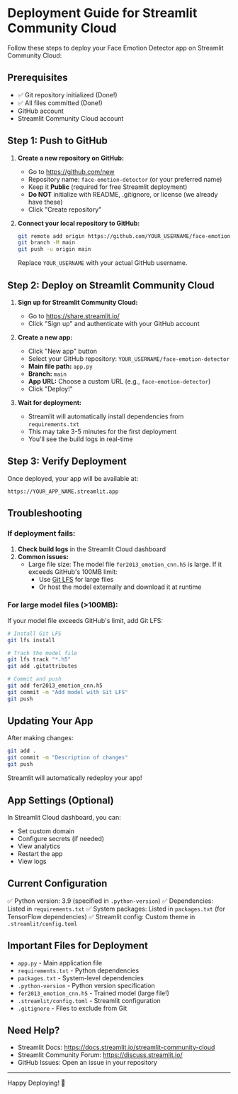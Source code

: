 # Deployment Guide for Streamlit Community Cloud

Follow these steps to deploy your Face Emotion Detector app on Streamlit Community Cloud:

## Prerequisites

- ✅ Git repository initialized (Done!)
- ✅ All files committed (Done!)
- GitHub account
- Streamlit Community Cloud account

## Step 1: Push to GitHub

1. **Create a new repository on GitHub:**
   - Go to https://github.com/new
   - Repository name: `face-emotion-detector` (or your preferred name)
   - Keep it **Public** (required for free Streamlit deployment)
   - **Do NOT** initialize with README, .gitignore, or license (we already have these)
   - Click "Create repository"

2. **Connect your local repository to GitHub:**

   ```bash
   git remote add origin https://github.com/YOUR_USERNAME/face-emotion-detector.git
   git branch -M main
   git push -u origin main
   ```

   Replace `YOUR_USERNAME` with your actual GitHub username.

## Step 2: Deploy on Streamlit Community Cloud

1. **Sign up for Streamlit Community Cloud:**
   - Go to https://share.streamlit.io/
   - Click "Sign up" and authenticate with your GitHub account

2. **Create a new app:**
   - Click "New app" button
   - Select your GitHub repository: `YOUR_USERNAME/face-emotion-detector`
   - **Main file path:** `app.py`
   - **Branch:** `main`
   - **App URL:** Choose a custom URL (e.g., `face-emotion-detector`)
   - Click "Deploy!"

3. **Wait for deployment:**
   - Streamlit will automatically install dependencies from `requirements.txt`
   - This may take 3-5 minutes for the first deployment
   - You'll see the build logs in real-time

## Step 3: Verify Deployment

Once deployed, your app will be available at:
```
https://YOUR_APP_NAME.streamlit.app
```

## Troubleshooting

### If deployment fails:

1. **Check build logs** in the Streamlit Cloud dashboard
2. **Common issues:**
   - Large file size: The model file `fer2013_emotion_cnn.h5` is large. If it exceeds GitHub's 100MB limit:
     - Use [Git LFS](https://git-lfs.github.com/) for large files
     - Or host the model externally and download it at runtime

### For large model files (>100MB):

If your model file exceeds GitHub's limit, add Git LFS:

```bash
# Install Git LFS
git lfs install

# Track the model file
git lfs track "*.h5"
git add .gitattributes

# Commit and push
git add fer2013_emotion_cnn.h5
git commit -m "Add model with Git LFS"
git push
```

## Updating Your App

After making changes:

```bash
git add .
git commit -m "Description of changes"
git push
```

Streamlit will automatically redeploy your app!

## App Settings (Optional)

In Streamlit Cloud dashboard, you can:
- Set custom domain
- Configure secrets (if needed)
- View analytics
- Restart the app
- View logs

## Current Configuration

✅ Python version: 3.9 (specified in `.python-version`)
✅ Dependencies: Listed in `requirements.txt`
✅ System packages: Listed in `packages.txt` (for TensorFlow dependencies)
✅ Streamlit config: Custom theme in `.streamlit/config.toml`

## Important Files for Deployment

- `app.py` - Main application file
- `requirements.txt` - Python dependencies
- `packages.txt` - System-level dependencies
- `.python-version` - Python version specification
- `fer2013_emotion_cnn.h5` - Trained model (large file!)
- `.streamlit/config.toml` - Streamlit configuration
- `.gitignore` - Files to exclude from Git

## Need Help?

- Streamlit Docs: https://docs.streamlit.io/streamlit-community-cloud
- Streamlit Community Forum: https://discuss.streamlit.io/
- GitHub Issues: Open an issue in your repository

---

Happy Deploying! 🚀
